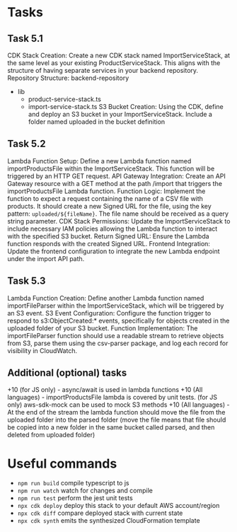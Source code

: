 # Tasks

## Task 5.1
CDK Stack Creation: Create a new CDK stack named ImportServiceStack, at the same level as your existing ProductServiceStack. This aligns with the structure of having separate services in your backend repository.
Repository Structure:
backend-repository
  - lib
    - product-service-stack.ts
    - import-service-stack.ts
S3 Bucket Creation: Using the CDK, define and deploy an S3 bucket in your ImportServiceStack. Include a folder named uploaded in the bucket definition

## Task 5.2
Lambda Function Setup: Define a new Lambda function named importProductsFile within the ImportServiceStack. This function will be triggered by an HTTP GET request.
API Gateway Integration: Create an API Gateway resource with a GET method at the path /import that triggers the importProductsFile Lambda function.
Function Logic: Implement the function to expect a request containing the name of a CSV file with products. It should create a new Signed URL for the file, using the key pattern: `uploaded/${fileName}`. The file name should be received as a query string parameter.
CDK Stack Permissions: Update the ImportServiceStack to include necessary IAM policies allowing the Lambda function to interact with the specified S3 bucket.
Return Signed URL: Ensure the Lambda function responds with the created Signed URL.
Frontend Integration: Update the frontend configuration to integrate the new Lambda endpoint under the import API path.

## Task 5.3 
Lambda Function Creation: Define another Lambda function named importFileParser within the ImportServiceStack, which will be triggered by an S3 event.
S3 Event Configuration: Configure the function trigger to respond to s3:ObjectCreated:* events, specifically for objects created in the uploaded folder of your S3 bucket.
Function Implementation: The importFileParser function should use a readable stream to retrieve objects from S3, parse them using the csv-parser package, and log each record for visibility in CloudWatch.

## Additional (optional) tasks 
+10 (for JS only) - async/await is used in lambda functions
+10 (All languages) - importProductsFile lambda is covered by unit tests. (for JS only) aws-sdk-mock can be used to mock S3 methods
+10 (All languages) - At the end of the stream the lambda function should move the file from the uploaded folder into the parsed folder (move the file means that file should be copied into a new folder in the same bucket called parsed, and then deleted from uploaded folder)


# Useful commands

* `npm run build`   compile typescript to js
* `npm run watch`   watch for changes and compile
* `npm run test`    perform the jest unit tests
* `npx cdk deploy`  deploy this stack to your default AWS account/region
* `npx cdk diff`    compare deployed stack with current state
* `npx cdk synth`   emits the synthesized CloudFormation template
